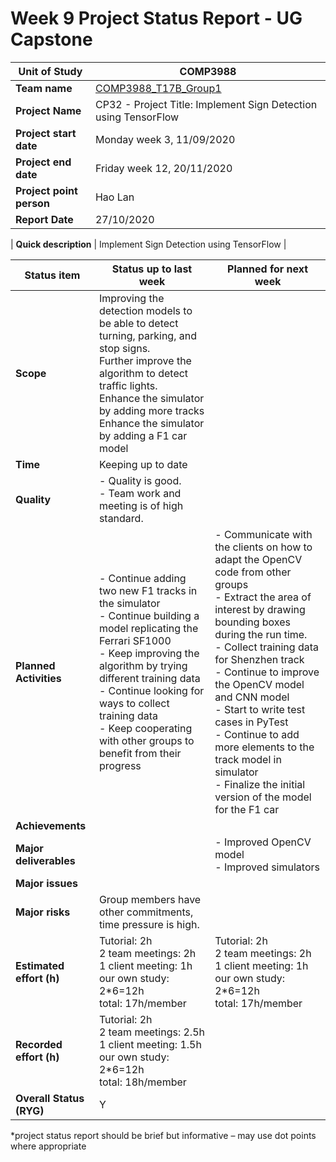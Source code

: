 # Week 9 Project Status Report - UG Capstone

| **Unit of Study**        | COMP3988                                                                      |
| ------------------------ | ----------------------------------------------------------------------------- |
| **Team name**            | [COMP3988_T17B_Group1](https://bitbucket.org/RobertJia/comp3988_t17b_group1/) |
| **Project Name**         | CP32 - Project Title: Implement Sign Detection using TensorFlow               |
| **Project start date**   | Monday week 3, 11/09/2020                                                     |
| **Project end date**     | Friday week 12, 20/11/2020                                                    |
| **Project point person** | Hao Lan                                                                       |
| **Report Date**          | 27/10/2020                                                                    |

 

| **Quick description** | Implement Sign Detection using TensorFlow |

 

| **Status item**          | **Status up to last week**                                                                                                                                                                                                                                                                                            | **Planned for next week**                                                                                                                                                                                                                                                                                                                                                                                                                         |
| ------------------------ | --------------------------------------------------------------------------------------------------------------------------------------------------------------------------------------------------------------------------------------------------------------------------------------------------------------------- | ------------------------------------------------------------------------------------------------------------------------------------------------------------------------------------------------------------------------------------------------------------------------------------------------------------------------------------------------------------------------------------------------------------------------------------------------- |
| **Scope**                | Improving the detection models to be able to detect turning, parking, and stop signs.<br>Further improve the algorithm to detect traffic lights.<br>Enhance the simulator by adding more tracks<br>Enhance the simulator by adding a F1 car model                                                                     |                                                                                                                                                                                                                                                                                                                                                                                                                                                   |
| **Time**                 | Keeping up to date                                                                                                                                                                                                                                                                                                    |                                                                                                                                                                                                                                                                                                                                                                                                                                                   |
| **Quality**              | - Quality is good.<br>- Team work and meeting is of high standard.                                                                                                                                                                                                                                                    |                                                                                                                                                                                                                                                                                                                                                                                                                                                   |
| **Planned Activities**   | - Continue adding two new F1 tracks in the simulator<br>- Continue building a model replicating the Ferrari SF1000<br>- Keep improving the algorithm by trying different training data<br>- Continue looking for ways to collect training data<br>- Keep cooperating with other groups to benefit from their progress | - Communicate with the clients on how to adapt the OpenCV code from other groups<br>- Extract the area of interest by drawing bounding boxes during the run time.<br>- Collect training data for Shenzhen track<br>- Continue to improve the OpenCV model and CNN model<br>- Start to write test cases in PyTest<br>- Continue to add more elements to the track model in simulator<br>- Finalize the initial version of the model for the F1 car |
| **Achievements**         |                                                                                                                                                                                                                                                                                                                       |                                                                                                                                                                                                                                                                                                                                                                                                                                                   |
| **Major deliverables**   |                                                                                                                                                                                                                                                                                                                       | - Improved OpenCV model<br>- Improved simulators                                                                                                                                                                                                                                                                                                                                                                                                  |
| **Major issues**         |                                                                                                                                                                                                                                                                                                                       |                                                                                                                                                                                                                                                                                                                                                                                                                                                   |
| **Major risks**          | Group members have other commitments, time pressure is high.                                                                                                                                                                                                                                                          |                                                                                                                                                                                                                                                                                                                                                                                                                                                   |
| **Estimated effort (h)** | Tutorial: 2h<br>2 team meetings: 2h<br>1 client meeting: 1h<br>our own study: 2*6=12h<br>total: 17h/member                                                                                                                                                                                                            | Tutorial: 2h<br>2 team meetings: 2h<br>1 client meeting: 1h<br>our own study: 2*6=12h<br>total: 17h/member                                                                                                                                                                                                                                                                                                                                        |
| **Recorded effort (h)**  | Tutorial: 2h<br>2 team meetings: 2.5h<br>1 client meeting: 1.5h<br>our own study: 2*6=12h<br>total: 18h/member                                                                                                                                                                                                        |                                                                                                                                                                                                                                                                                                                                                                                                                                                   |
| **Overall Status (RYG)** | Y                                                                                                                                                                                                                                                                                                                     |                                                                                                                                                                                                                                                                                                                                                                                                                                                   |

 
*project status report should be brief but informative – may use dot points where appropriate